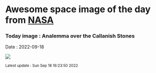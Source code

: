 
# Awesome space image of the day from [NASA](https://api.nasa.gov/)

### Today image : Analemma over the Callanish Stones

Date : 2022-09-18


![](https://apod.nasa.gov/apod/image/2209/CallanishAnalemma_Petricca_960.jpg)

<small>Latest update : Sun Sep 18 16:23:50 2022</small>


